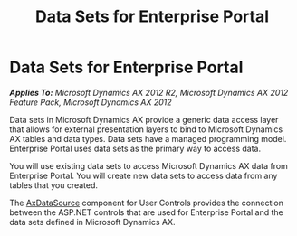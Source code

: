 ﻿---
title: Data Sets for Enterprise Portal
TOCTitle: Data Sets for Enterprise Portal
ms:assetid: e304b14d-7c58-4567-8897-730ea492161e
ms:mtpsurl: https://msdn.microsoft.com/en-us/library/Cc653218(v=AX.60)
ms:contentKeyID: 35246166
ms.date: 11/07/2012
mtps_version: v=AX.60
---

# Data Sets for Enterprise Portal 


_**Applies To:** Microsoft Dynamics AX 2012 R2, Microsoft Dynamics AX 2012 Feature Pack, Microsoft Dynamics AX 2012_

Data sets in Microsoft Dynamics AX provide a generic data access layer that allows for external presentation layers to bind to Microsoft Dynamics AX tables and data types. Data sets have a managed programming model. Enterprise Portal uses data sets as the primary way to access data.

You will use existing data sets to access Microsoft Dynamics AX data from Enterprise Portal. You will create new data sets to access data from any tables that you created.

The [AxDataSource](axdatasource.md) component for User Controls provides the connection between the ASP.NET controls that are used for Enterprise Portal and the data sets defined in Microsoft Dynamics AX.

